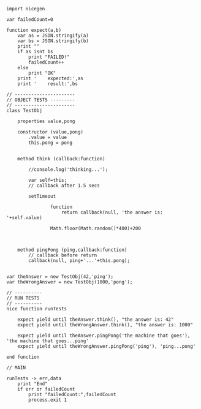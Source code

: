 
    import nicegen 

    var failedCount=0

    function expect(a,b)
        var as = JSON.stringify(a)
        var bs = JSON.stringify(b)
        print ""
        if as isnt bs
            print "FAILED!"
            failedCount++
        else
            print "OK"
        print '    expected:',as
        print '    result:',bs
        
    // ----------------------
    // OBJECT TESTS ---------
    // ----------------------
    class TestObj

        properties value,pong

        constructor (value,pong)
            .value = value
            this.pong = pong
    

        method think (callback:function)

            //console.log('thinking...');
            
            var self=this;
            // callback after 1.5 secs
            
            setTimeout 
            
                    function 
                        return callback(null, 'the answer is: '+self.value)

                    Math.floor(Math.random()*400)+200



        method pingPong (ping,callback:function)
            // callback before return
            callback(null, ping+'...'+this.pong);


    var theAnswer = new TestObj(42,'ping');
    var theWrongAnswer = new TestObj(1000,'pong');

    // ----------
    // RUN TESTS 
    // ----------
    nice function runTests

        expect yield until theAnswer.think(), "the answer is: 42"
        expect yield until theWrongAnswer.think(), "the answer is: 1000"
        
        expect yield until theAnswer.pingPong('the machine that goes'), 'the machine that goes...ping'
        expect yield until theWrongAnswer.pingPong('ping'), 'ping...pong'

    end function

    // MAIN

    runTests -> err,data
        print "End"
        if err or failedCount
            print "failedCount:",failedCount
            process.exit 1


